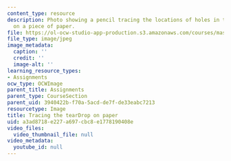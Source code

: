 ```yaml
---
content_type: resource
description: Photo showing a pencil tracing the locations of holes in the tearDrop
  on a piece of paper.
file: https://ol-ocw-studio-app-production.s3.amazonaws.com/courses/mas-714j-technologies-for-creative-learning-fall-2009/a3ad8718e227a697cbc8e1778190408e_Image4.jpg
file_type: image/jpeg
image_metadata:
  caption: ''
  credit: ''
  image-alt: ''
learning_resource_types:
- Assignments
ocw_type: OCWImage
parent_title: Assignments
parent_type: CourseSection
parent_uid: 3940422b-f70a-5acd-de7f-de33eabc7213
resourcetype: Image
title: Tracing the tearDrop on paper
uid: a3ad8718-e227-a697-cbc8-e1778190408e
video_files:
  video_thumbnail_file: null
video_metadata:
  youtube_id: null
---
```

